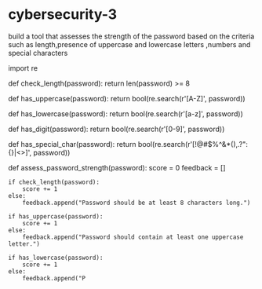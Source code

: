 # cybersecurity-3
build a tool that assesses the strength of the password based on the criteria such as length,presence of uppercase and lowercase letters ,numbers and special characters


import re

def check_length(password):
    return len(password) >= 8

def has_uppercase(password):
    return bool(re.search(r'[A-Z]', password))

def has_lowercase(password):
    return bool(re.search(r'[a-z]', password))

def has_digit(password):
    return bool(re.search(r'[0-9]', password))

def has_special_char(password):
    return bool(re.search(r'[!@#$%^&*(),.?":{}|<>]', password))

def assess_password_strength(password):
    score = 0
    feedback = []

    if check_length(password):
        score += 1
    else:
        feedback.append("Password should be at least 8 characters long.")

    if has_uppercase(password):
        score += 1
    else:
        feedback.append("Password should contain at least one uppercase letter.")

    if has_lowercase(password):
        score += 1
    else:
        feedback.append("P
